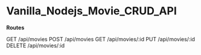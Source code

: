 # Vanilla_Nodejs_Movie_CRUD_API

**Routes**

GET      /api/movies
POST     /api/movies
GET      /api/movies/:id
PUT      /api/movies/:id
DELETE   /api/movies/:id
